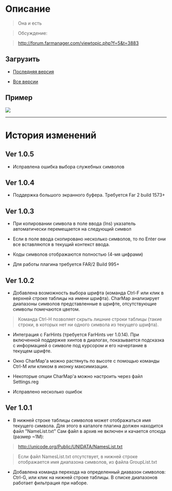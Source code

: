 # Описание #

> Она и есть

> Обсуждение:<br>
<blockquote><a href='http://forum.farmanager.com/viewtopic.php?f=5&t=3883'>http://forum.farmanager.com/viewtopic.php?f=5&amp;t=3883</a></blockquote>

<h2>Загрузить</h2>

<ul><li><a href='http://code.google.com/p/far-plugins/downloads/list?q=UCharMap'>Последняя версия</a></li></ul>

<ul><li><a href='http://code.google.com/p/far-plugins/downloads/list?q=UCharMap&can=1'>Все версии</a></li></ul>

<h2>Пример</h2>

<img src='http://far-plugins.googlecode.com/svn/trunk/UCharMap/Image/Sample.png' />

<hr />

<h1>История изменений</h1>

<h2>Ver 1.0.5</h2>

<ul><li>Исправлена ошибка выбора служебных символов</li></ul>

<h2>Ver 1.0.4</h2>

<ul><li>Поддержка большого экранного буфера. Требуется Far 2 build 1573+</li></ul>

<h2>Ver 1.0.3</h2>

<ul><li>При копировании символа в поле ввода (Ins) указатель автоматически перемещается на следующий символ</li></ul>

<ul><li>Если в поле ввода скопировано несколько символов, то по Enter они все вставляются в текущий контекст ввода.</li></ul>

<ul><li>Коды символов отображаются полностью (4-мя цифрами)</li></ul>

<ul><li>Для работы плагина требуется FAR/2 Build 995+</li></ul>


<h2>Ver 1.0.2</h2>

<ul><li>Добавлена возможность выбора шрифта (команда Ctrl-F или клик в верхней строке таблицы на имени шрифта). CharMap анализирует диапазоны символов представленные в шрифте, отсутствующие символы помечаются цветом.</li></ul>

<blockquote>Команда Ctrl-H позволяет скрыть лишние строки таблицы (такие строки, в которых нет ни одного символа из текущего шрифта).</blockquote>

<ul><li>Интеграция с FarHints (требуется FarHints ver 1.0.14). При включенной поддержке хинтов в диалогах, показывается подсказка с информацией о символе под курсором и его начертание в текущем шрифте.</li></ul>

<ul><li>Окно CharMap'а можно растянуть по высоте с помощью команды Ctrl-M или кликом в иконку максимизации.</li></ul>

<ul><li>Некоторые опции CharMap'а можно настроить через файл Settings.reg</li></ul>

<ul><li>Исправлено несколько ошибок</li></ul>

<h2>Ver 1.0.1</h2>

<ul><li>В нижней строке таблицы символов может отображаться имя текущего символа. Для этого в каталоге плагина должен находится файл "NameList.txt" Сам файл в архив не включен и качается отсюда (размер ~1M):</li></ul>

<blockquote><a href='http://unicode.org/Public/UNIDATA/NamesList.txt'>http://unicode.org/Public/UNIDATA/NamesList.txt</a></blockquote>

<blockquote>Если файл NamesList.txt отсутствует, в нижней строке отображается имя диапазона символов, из файла GroupList.txt</blockquote>

<ul><li>Добавлена команда перехода на определенный диавазон символов: Ctrl-G, или клик на нижней строке таблицы. В списке диапазонов работает фильтрация при наборе.